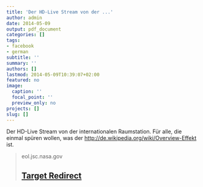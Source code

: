 ```yaml
---
title: 'Der HD-Live Stream von der ...'
author: admin
date: 2014-05-09
output: pdf_document
categories: []
tags:
- facebook
- german
subtitle: ''
summary: ''
authors: []
lastmod: 2014-05-09T10:39:07+02:00
featured: no
image:
  caption: ''
  focal_point: ''
  preview_only: no
projects: []
slug: []
---
```

Der HD-Live Stream von der internationalen Raumstation. Für alle, die einmal spüren wollen, was der http://de.wikipedia.org/wiki/Overview-Effekt ist.
> eol.jsc.nasa.gov
> ## [Target Redirect](http://eol.jsc.nasa.gov/HDEV/)
>

